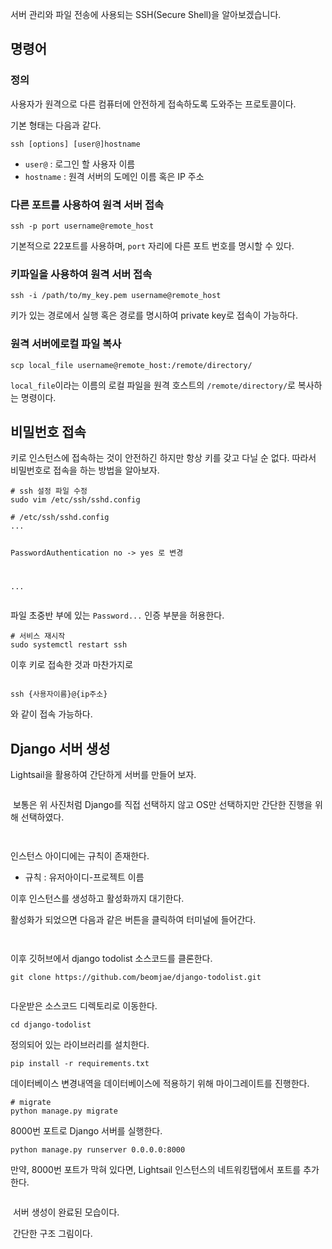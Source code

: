 <p>서버 관리와 파일 전송에 사용되는 SSH(Secure Shell)을 알아보겠습니다.</p>
<h2 id="명령어">명령어</h2>
<h3 id="정의">정의</h3>
<p>사용자가 원격으로 다른 컴퓨터에 안전하게 접속하도록 도와주는 프로토콜이다.</p>
<p>기본 형태는 다음과 같다.</p>
<pre><code class="language-shell">ssh [options] [user@]hostname</code></pre>
<ul>
<li><code>user@</code> : 로그인 할 사용자 이름</li>
<li><code>hostname</code> : 원격 서버의 도메인 이름 혹은 IP 주소</li>
</ul>
<h3 id="다른-포트를-사용하여-원격-서버-접속">다른 포트를 사용하여 원격 서버 접속</h3>
<pre><code class="language-shell">ssh -p port username@remote_host</code></pre>
<p>기본적으로 22포트를 사용하며, <code>port</code> 자리에 다른 포트 번호를 명시할 수 있다.</p>
<h3 id="키파일을-사용하여-원격-서버-접속">키파일을 사용하여 원격 서버 접속</h3>
<pre><code class="language-shell">ssh -i /path/to/my_key.pem username@remote_host</code></pre>
<p>키가 있는 경로에서 실행 혹은 경로를 명시하여 private key로 접속이 가능하다.</p>
<h3 id="원격-서버에로컬-파일-복사">원격 서버에로컬 파일 복사</h3>
<pre><code class="language-shell">scp local_file username@remote_host:/remote/directory/</code></pre>
<p><code>local_file</code>이라는 이름의 로컬 파일을 원격 호스트의 <code>/remote/directory/</code>로 복사하는 명령이다.</p>
<h2 id="비밀번호-접속">비밀번호 접속</h2>
<p>키로 인스턴스에 접속하는 것이 안전하긴 하지만 항상 키를 갖고 다닐 순 없다. 따라서 비밀번호로 접속을 하는 방법을 알아보자.</p>
<pre><code class="language-shell"># ssh 설정 파일 수정
sudo vim /etc/ssh/sshd.config</code></pre>
<pre><code class="language-shell"># /etc/ssh/sshd.config
...


PasswordAuthentication no  -&gt; yes 로 변경

...</code></pre>
<p>파일 초중반 부에 있는 <code>Password...</code> 인증 부분을 허용한다.</p>
<pre><code class="language-shell"># 서비스 재시작
sudo systemctl restart ssh </code></pre>
<p>이후 키로 접속한 것과 마찬가지로 </p>
<pre><code class="language-shell">
ssh {사용자이름}@{ip주소}</code></pre>
<p>와 같이 접속 가능하다.</p>
<h2 id="django-서버-생성">Django 서버 생성</h2>
<p>Lightsail을 활용하여 간단하게 서버를 만들어 보자.</p>
<p><img alt="" src="https://velog.velcdn.com/images/jhp21c/post/8733ec23-9882-46ba-84e1-75703e024cc2/image.png" /></p>
<p><img alt="" src="https://velog.velcdn.com/images/jhp21c/post/9c7f9e2b-a646-41d9-aef3-c8359ca08302/image.png" />
보통은 위 사진처럼 Django를 직접 선택하지 않고 OS만 선택하지만 간단한 진행을 위해 선택하였다.</p>
<p><img alt="" src="https://velog.velcdn.com/images/jhp21c/post/e76980c8-f14b-4cbe-a76a-fbd914dca78b/image.png" /></p>
<p><img alt="" src="https://velog.velcdn.com/images/jhp21c/post/a36377c8-a258-44ad-bbd4-b19419b1d697/image.png" /></p>
<p>인스턴스 아이디에는 규칙이 존재한다.</p>
<ul>
<li>규칙 : 유저아이디-프로젝트 이름</li>
</ul>
<p>이후 인스턴스를 생성하고 활성화까지 대기한다.</p>
<p>활성화가 되었으면 다음과 같은 버튼을 클릭하여 터미널에 들어간다.</p>
<p><img alt="" src="https://velog.velcdn.com/images/jhp21c/post/a5b20dbb-5f87-4ca0-aaa1-e1e59d858dab/image.png" /></p>
<p><img alt="" src="https://velog.velcdn.com/images/jhp21c/post/c8a5d6d3-9c53-4d36-ad29-be84ff6454f3/image.png" /></p>
<p>이후 깃허브에서 django todolist 소스코드를 클론한다.</p>
<pre><code class="language-shell">git clone https://github.com/beomjae/django-todolist.git</code></pre>
<p><img alt="" src="https://velog.velcdn.com/images/jhp21c/post/9ed9f72e-4601-422b-ac96-c8cdea163223/image.png" /></p>
<p>다운받은 소스코드 디렉토리로 이동한다.</p>
<pre><code class="language-shell">cd django-todolist</code></pre>
<p>정의되어 있는 라이브러리를 설치한다. </p>
<pre><code class="language-shell">pip install -r requirements.txt</code></pre>
<p>데이터베이스 변경내역을 데이터베이스에 적용하기 위해 마이그레이트를 진행한다.</p>
<pre><code class="language-shell"># migrate
python manage.py migrate</code></pre>
<p>8000번 포트로 Django 서버를 실행한다.</p>
<pre><code class="language-shell">python manage.py runserver 0.0.0.0:8000</code></pre>
<p>만약, 8000번 포트가 막혀 있다면, Lightsail 인스턴스의 네트워킹탭에서 포트를 추가한다.</p>
<p><img alt="" src="https://velog.velcdn.com/images/jhp21c/post/acfd086b-d560-485e-9fb2-ddac53c504d2/image.png" /></p>
<p><img alt="" src="https://velog.velcdn.com/images/jhp21c/post/fa587355-7f78-44d4-9d87-760a1017d02b/image.png" />
서버 생성이 완료된 모습이다.</p>
<p><img alt="" src="https://velog.velcdn.com/images/jhp21c/post/6d96b1d2-fa7b-4b83-810f-583a29bdceb0/image.png" />
간단한 구조 그림이다.</p>